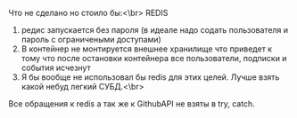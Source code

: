 Что не сделано но стоило бы:<\br>
REDIS
  1. редис запускается без пароля (в идеале надо содать пользователя и пароль с ограничеными доступами)
  2. В контейнер не монтируется внешнее хранилище что приведет к тому что после остановки контейнера все пользователи, подписки и события исчезнут
  3. Я бы вообще не использовал бы redis для этих целей. Лучше взять какой небуд легкий СУБД.<\br>

Все обращения к redis а так же к GithubAPI не взяты в try, catch.


